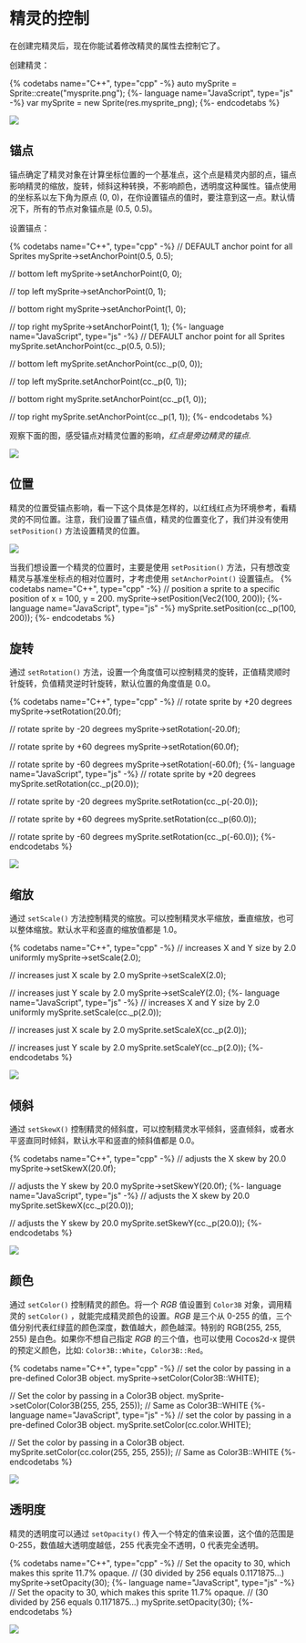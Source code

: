 # 精灵的控制

在创建完精灵后，现在你能试着修改精灵的属性去控制它了。

创建精灵：

{% codetabs name="C++", type="cpp" -%}
auto mySprite = Sprite::create("mysprite.png");
{%- language name="JavaScript", type="js" -%}
var mySprite = new Sprite(res.mysprite_png);
{%- endcodetabs %}

![](../../en/sprites/sprites-img/i1.png "")

## 锚点

锚点确定了精灵对象在计算坐标位置的一个基准点，这个点是精灵内部的点，锚点影响精灵的缩放，旋转，倾斜这种转换，不影响颜色，透明度这种属性。锚点使用的坐标系以左下角为原点 (0, 0)，在你设置锚点的值时，要注意到这一点。默认情况下，所有的节点对象锚点是 (0.5, 0.5)。

设置锚点：

{% codetabs name="C++", type="cpp" -%}
// DEFAULT anchor point for all Sprites
mySprite->setAnchorPoint(0.5, 0.5);

// bottom left
mySprite->setAnchorPoint(0, 0);

// top left
mySprite->setAnchorPoint(0, 1);

// bottom right
mySprite->setAnchorPoint(1, 0);

// top right
mySprite->setAnchorPoint(1, 1);
{%- language name="JavaScript", type="js" -%}
// DEFAULT anchor point for all Sprites
mySprite.setAnchorPoint(cc._p(0.5, 0.5));

// bottom left
mySprite.setAnchorPoint(cc._p(0, 0));

// top left
mySprite.setAnchorPoint(cc._p(0, 1));

// bottom right
mySprite.setAnchorPoint(cc._p(1, 0));

// top right
mySprite.setAnchorPoint(cc._p(1, 1));
{%- endcodetabs %}

观察下面的图，感受锚点对精灵位置的影响，_红点是旁边精灵的锚点_.

![](../../en/sprites/sprites-img/i6.png "")

## 位置

精灵的位置受锚点影响，看一下这个具体是怎样的，以红线红点为环境参考，看精灵的不同位置。注意，我们设置了锚点值，精灵的位置变化了，我们并没有使用 `setPosition()` 方法设置精灵的位置。

![](../../en/sprites/sprites-img/i9.png "")

当我们想设置一个精灵的位置时，主要是使用 `setPosition()` 方法，只有想改变精灵与基准坐标点的相对位置时，才考虑使用 `setAnchorPoint()` 设置锚点。
{% codetabs name="C++", type="cpp" -%}
// position a sprite to a specific position of x = 100, y = 200.
mySprite->setPosition(Vec2(100, 200));
{%- language name="JavaScript", type="js" -%}
mySprite.setPosition(cc._p(100, 200));
{%- endcodetabs %}

## 旋转

通过 `setRotation()` 方法，设置一个角度值可以控制精灵的旋转，正值精灵顺时针旋转，负值精灵逆时针旋转，默认位置的角度值是 0.0。

{% codetabs name="C++", type="cpp" -%}
// rotate sprite by +20 degrees
mySprite->setRotation(20.0f);

// rotate sprite by -20 degrees
mySprite->setRotation(-20.0f);

// rotate sprite by +60 degrees
mySprite->setRotation(60.0f);

// rotate sprite by -60 degrees
mySprite->setRotation(-60.0f);
{%- language name="JavaScript", type="js" -%}
// rotate sprite by +20 degrees
mySprite.setRotation(cc._p(20.0));

// rotate sprite by -20 degrees
mySprite.setRotation(cc._p(-20.0));

// rotate sprite by +60 degrees
mySprite.setRotation(cc._p(60.0));

// rotate sprite by -60 degrees
mySprite.setRotation(cc._p(-60.0));
{%- endcodetabs %}

![](../../en/sprites/sprites-img/i8.png "")

## 缩放

通过 `setScale()` 方法控制精灵的缩放。可以控制精灵水平缩放，垂直缩放，也可以整体缩放。默认水平和竖直的缩放值都是 1.0。

{% codetabs name="C++", type="cpp" -%}
// increases X and Y size by 2.0 uniformly
mySprite->setScale(2.0);

// increases just X scale by 2.0
mySprite->setScaleX(2.0);

// increases just Y scale by 2.0
mySprite->setScaleY(2.0);
{%- language name="JavaScript", type="js" -%}
// increases X and Y size by 2.0 uniformly
mySprite.setScale(cc._p(2.0));

// increases just X scale by 2.0
mySprite.setScaleX(cc._p(2.0));

// increases just Y scale by 2.0
mySprite.setScaleY(cc._p(2.0));
{%- endcodetabs %}

![](../../en/sprites/sprites-img/i5.png "")

## 倾斜

通过 `setSkewX()` 控制精灵的倾斜度，可以控制精灵水平倾斜，竖直倾斜，或者水平竖直同时倾斜，默认水平和竖直的倾斜值都是 0.0。

{% codetabs name="C++", type="cpp" -%}
// adjusts the X skew by 20.0
mySprite->setSkewX(20.0f);

// adjusts the Y skew by 20.0
mySprite->setSkewY(20.0f);
{%- language name="JavaScript", type="js" -%}
// adjusts the X skew by 20.0
mySprite.setSkewX(cc._p(20.0));

// adjusts the Y skew by 20.0
mySprite.setSkewY(cc._p(20.0));
{%- endcodetabs %}

![](../../en/sprites/sprites-img/i7.png "")

## 颜色

通过 `setColor()` 控制精灵的颜色。将一个 _RGB_ 值设置到 `Color3B` 对象，调用精灵的 `setColor()` ，就能完成精灵颜色的设置。_RGB_ 是三个从 0-255 的值，三个值分别代表红绿蓝的颜色深度，数值越大，颜色越深。特别的 RGB(255, 255, 255) 是白色。如果你不想自己指定 _RGB_ 的三个值，也可以使用 Cocos2d-x 提供的预定义颜色，比如: `Color3B::White`，`Color3B::Red`。

{% codetabs name="C++", type="cpp" -%}
// set the color by passing in a pre-defined Color3B object.
mySprite->setColor(Color3B::WHITE);

// Set the color by passing in a Color3B object.
mySprite->setColor(Color3B(255, 255, 255)); // Same as Color3B::WHITE
{%- language name="JavaScript", type="js" -%}
// set the color by passing in a pre-defined Color3B object.
mySprite.setColor(cc.color.WHITE);

// Set the color by passing in a Color3B object.
mySprite.setColor(cc.color(255, 255, 255)); // Same as Color3B::WHITE
{%- endcodetabs %}

![](../../en/sprites/sprites-img/i10.png "")

## 透明度

精灵的透明度可以通过 `setOpacity()` 传入一个特定的值来设置，这个值的范围是 0-255，数值越大透明度越低，255 代表完全不透明，0 代表完全透明。

{% codetabs name="C++", type="cpp" -%}
// Set the opacity to 30, which makes this sprite 11.7% opaque.
// (30 divided by 256 equals 0.1171875...)
mySprite->setOpacity(30);
{%- language name="JavaScript", type="js" -%}
// Set the opacity to 30, which makes this sprite 11.7% opaque.
// (30 divided by 256 equals 0.1171875...)
mySprite.setOpacity(30);
{%- endcodetabs %}

![](../../en/sprites/sprites-img/i11.png "")
